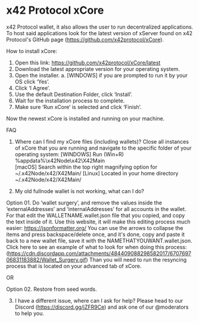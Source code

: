 # x42 Protocol xCore

x42 Protocol wallet, it also allows the user to run decentralized applications.
To host said applications look for the latest version of xServer found on x42 Protocol's GitHub page (https://github.com/x42protocol/xCore).

How to install xCore:

01. Open this link: https://github.com/x42protocol/xCore/latest
02. Download the latest appropriate version for your operating system.
03. Open the installer. 
  a. [WINDOWS] if you are prompted to run it by your OS click ‘Yes’.
04. Click ‘I Agree’.
05. Use the default Destination Folder, click ‘Install’.
06. Wait for the installation process to complete.
07. Make sure ‘Run xCore’ is selected and click ‘Finish’.

Now the newest xCore is installed and running on your machine.

FAQ

01. Where can I find my xCore files (including wallets)? 
Close all instances of xCore that you are running and navigate to the specific folder of your operating system:
[WINDOWS] Run (Win+R) %appdata%\x42Node\x42\X42Main\
[macOS] Search within the top right magnifying option for ~/.x42Node/x42/X42Main/
[Linux] Located in your home directory ~/.x42Node/x42/X42Main/

02. My old fullnode wallet is not working, what can I do?

Option 01. Do ‘wallet surgery’, and remove the values inside the ‘externalAddresses’ and ‘internalAddresses’ for all accounts in the wallet. For that edit the WALLETNAME.wallet.json file that you copied, and copy the text inside of it.
Use this website, it will make this editing process much easier: https://jsonformatter.org/
You can use the arrows to collapse the items and press backspace/delete once, and it's done, copy and paste it back to a new wallet file, save it with the NAMETHATYOUWANT.wallet.json.
Click here to see an example of what to look for when doing this process: (https://cdn.discordapp.com/attachments/484409088298582017/670769706831183882/Wallet_Surgery.gif)
Than you will need to run the resyncing process that is located on your advanced tab of xCore.

OR

Option 02. Restore from seed words.

03. I have a different issue, where can I ask for help?
Please head to our Discord (https://discord.gg/jZFR9Ce) and ask one of our @moderators to help you.
